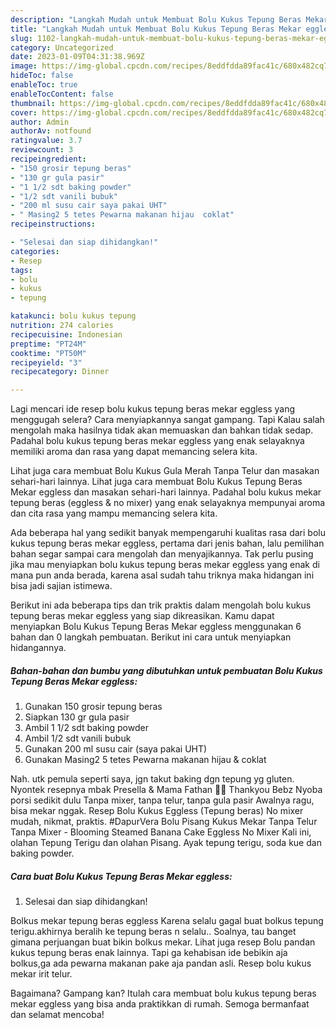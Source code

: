 ```yaml
---
description: "Langkah Mudah untuk Membuat Bolu Kukus Tepung Beras Mekar eggless{ yang Enak,  Menu Buat lebaran"
title: "Langkah Mudah untuk Membuat Bolu Kukus Tepung Beras Mekar eggless{ yang Enak,  Menu Buat lebaran"
slug: 1102-langkah-mudah-untuk-membuat-bolu-kukus-tepung-beras-mekar-eggless-yang-enak-menu-buat-lebaran
category: Uncategorized
date: 2023-01-09T04:31:38.969Z
image: https://img-global.cpcdn.com/recipes/8eddfdda89fac41c/680x482cq70/bolu-kukus-tepung-beras-mekar-eggless-foto-resep-utama.jpg
hideToc: false
enableToc: true
enableTocContent: false
thumbnail: https://img-global.cpcdn.com/recipes/8eddfdda89fac41c/680x482cq70/bolu-kukus-tepung-beras-mekar-eggless-foto-resep-utama.jpg
cover: https://img-global.cpcdn.com/recipes/8eddfdda89fac41c/680x482cq70/bolu-kukus-tepung-beras-mekar-eggless-foto-resep-utama.jpg
author: Admin
authorAv: notfound
ratingvalue: 3.7
reviewcount: 3
recipeingredient:
- "150 grosir tepung beras"
- "130 gr gula pasir"
- "1 1/2 sdt baking powder"
- "1/2 sdt vanili bubuk"
- "200 ml susu cair saya pakai UHT"
- " Masing2 5 tetes Pewarna makanan hijau  coklat"
recipeinstructions:

- "Selesai dan siap dihidangkan!"
categories:
- Resep
tags:
- bolu
- kukus
- tepung

katakunci: bolu kukus tepung 
nutrition: 274 calories
recipecuisine: Indonesian
preptime: "PT24M"
cooktime: "PT50M"
recipeyield: "3"
recipecategory: Dinner

---
```



Lagi mencari ide resep bolu kukus tepung beras mekar eggless yang menggugah selera? Cara menyiapkannya sangat gampang. Tapi Kalau salah mengolah maka hasilnya tidak akan memuaskan dan bahkan tidak sedap. Padahal bolu kukus tepung beras mekar eggless yang enak selayaknya memiliki aroma dan rasa yang dapat memancing selera kita.


Lihat juga cara membuat Bolu Kukus Gula Merah Tanpa Telur dan masakan sehari-hari lainnya. Lihat juga cara membuat Bolu Kukus Tepung Beras Mekar eggless dan masakan sehari-hari lainnya. Padahal bolu kukus mekar tepung beras (eggless &amp; no mixer) yang enak selayaknya mempunyai aroma dan cita rasa yang mampu memancing selera kita.

Ada beberapa hal yang sedikit banyak mempengaruhi kualitas rasa dari bolu kukus tepung beras mekar eggless, pertama dari jenis bahan, lalu pemilihan bahan segar sampai cara mengolah dan menyajikannya. Tak perlu pusing jika mau menyiapkan bolu kukus tepung beras mekar eggless yang enak di mana pun anda berada, karena asal sudah tahu triknya maka hidangan ini bisa jadi sajian istimewa.


Berikut ini ada beberapa tips dan trik praktis dalam mengolah bolu kukus tepung beras mekar eggless yang siap dikreasikan. Kamu dapat menyiapkan Bolu Kukus Tepung Beras Mekar eggless menggunakan 6 bahan dan 0 langkah pembuatan. Berikut ini cara untuk menyiapkan hidangannya.

<!--inarticleads1-->

##### Bahan-bahan dan bumbu yang dibutuhkan untuk pembuatan Bolu Kukus Tepung Beras Mekar eggless:

1. Gunakan 150 grosir tepung beras
1. Siapkan 130 gr gula pasir
1. Ambil 1 1/2 sdt baking powder
1. Ambil 1/2 sdt vanili bubuk
1. Gunakan 200 ml susu cair (saya pakai UHT)
1. Gunakan  Masing2 5 tetes Pewarna makanan hijau &amp; coklat


Nah. utk pemula seperti saya, jgn takut baking dgn tepung yg gluten. Nyontek resepnya mbak Presella &amp; Mama Fathan 🥰🥰 Thankyou Bebz Nyoba porsi sedikit dulu Tanpa mixer, tanpa telur, tanpa gula pasir Awalnya ragu, bisa mekar nggak. Resep Bolu Kukus Eggless (Tepung beras) No mixer mudah, nikmat, praktis. #DapurVera Bolu Pisang Kukus Mekar Tanpa Telur Tanpa Mixer - Blooming Steamed Banana Cake Eggless No Mixer Kali ini, olahan Tepung Terigu dan olahan Pisang. Ayak tepung terigu, soda kue dan baking powder. 

<!--inarticleads2-->

##### Cara buat Bolu Kukus Tepung Beras Mekar eggless:


1. Selesai dan siap dihidangkan!

Bolkus mekar tepung beras eggless Karena selalu gagal buat bolkus tepung terigu.akhirnya beralih ke tepung beras n selalu.. Soalnya, tau banget gimana perjuangan buat bikin bolkus mekar. Lihat juga resep Bolu pandan kukus tepung beras enak lainnya. Tapi ga kehabisan ide bebikin aja bolkus,ga ada pewarna makanan pake aja pandan asli. Resep bolu kukus mekar irit telur. 

Bagaimana? Gampang kan? Itulah cara membuat bolu kukus tepung beras mekar eggless yang bisa anda praktikkan di rumah. Semoga bermanfaat dan selamat mencoba!
